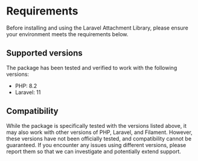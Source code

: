 # Requirements

Before installing and using the Laravel Attachment Library, please ensure your environment meets the requirements below.

## Supported versions

The package has been tested and verified to work with the following versions:
- PHP: 8.2
- Laravel: 11

## Compatibility

While the package is specifically tested with the versions listed above, it may also work with other versions of PHP, Laravel, and Filament. However, these versions have not been officially tested, and compatibility cannot be guaranteed. If you encounter any issues using different versions, please report them so that we can investigate and potentially extend support.
